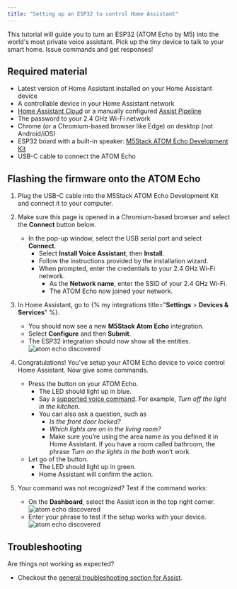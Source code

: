 ```yaml
---
title: "Setting up an ESP32 to control Home Assistant"
---
```


This tutorial will guide you to turn an ESP32 (ATOM Echo by M5) into the
world's most private voice assistant. Pick up the tiny device to talk to
your smart home. Issue commands and get responses!

## Required material

* Latest version of Home Assistant installed on your Home Assistant device 
* A controllable device in your Home Assistant network
* [Home Assistant Cloud](https://www.nabucasa.com) or a manually configured [Assist Pipeline](/integrations/assist_pipeline)
* The password to your 2.4&nbsp;GHz Wi-Fi network
* Chrome (or a Chromium-based browser like Edge) on desktop (not Android/iOS) 
* ESP32 board with a built-in speaker: [M5Stack ATOM Echo Development Kit](https://shop.m5stack.com/products/atom-echo-smart-speaker-dev-kit?ref=NabuCasa)
* USB-C cable to connect the ATOM Echo

## Flashing the firmware onto the ATOM Echo

1. Plug the USB-C cable into the M5Stack ATOM Echo Development Kit and connect it to your computer.
1. Make sure this page is opened in a Chromium-based browser and select the **Connect** button below.

   <script type="module" src="https://unpkg.com/esp-web-tools@9/dist/web/install-button.js?module"></script>
   <esp-web-install-button manifest="https://firmware.esphome.io/voice-assistant/m5stack-atom-echo/manifest.json"></esp-web-install-button>

   * In the pop-up window, select the USB serial port and select **Connect**.
        * Select **Install Voice Assistant**, then **Install**.
        * Follow the instructions provided by the installation wizard.
        * When prompted, enter the credentials to your 2.4&nbsp;GHz Wi-Fi network.
          * As the **Network name**, enter the SSID of your 2.4&nbsp;GHz Wi-Fi.
          * The ATOM Echo now joined your network.
1. In Home Assistant, go to {% my integrations title="**Settings** > **Devices & Services**" %}.
   * You should now see a new **M5Stack Atom Echo** integration.
   * Select **Configure** and then **Submit**.
   * The ESP32 integration should now show all the entities.
   ![atom echo discovered](/images/assist/m5stack-atom-echo-discovered-03.png)
1. Congratulations! You've setup your ATOM Echo device to voice control Home Assistant. Now give some commands.
   * Press the button on your ATOM Echo.
     * The LED should light up in blue.
     * Say a [supported voice command](/docs/assist/builtin_sentences/). For example, *Turn off the light in the kitchen*.
     * You can also ask a question, such as
        * *Is the front door locked?*
        * *Which lights are on in the living room?*
        * Make sure you’re using the area name as you defined it in Home Assistant. If you have a room called bathroom, the phrase *Turn on the lights in the bath* won’t work.
   * Let go of the button.
     * The LED should light up in green.
     * Home Assistant will confirm the action.
1. Your command was not recognized? Test if the command works:
   * On the **Dashboard**, select the Assist icon in the top right corner.
   ![atom echo discovered](/images/assist/assist-icon-01.png)
   * Enter your phrase to test if the setup works with your device.
   ![atom echo discovered](/images/assist/assist-test-sentence-01.png)

## Troubleshooting

Are things not working as expected?
* Checkout the [general troubleshooting section for Assist](/projects/private-voice-assistant/troubleshooting-assist/).